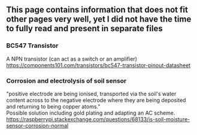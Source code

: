 ## This page contains information that does not fit other pages very well, yet I did not have the time to fully read and present in separate files

### BC547 Transistor
A NPN transistor (can act as a switch or an amplifier)  
https://components101.com/transistors/bc547-transistor-pinout-datasheet

### Corrosion and electrolysis of soil sensor
"positive electrode are being ionised, transported via the soil's water content across to the negative electrode where they are being deposited and returning to being copper atoms."  
Possible solution including gold plating and adapting an AC scheme.  
https://raspberrypi.stackexchange.com/questions/68133/is-soil-moisture-sensor-corrosion-normal
